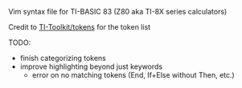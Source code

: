 Vim syntax file for TI-BASIC 83 (Z80 aka TI-8X series calculators)

Credit to [TI-Toolkit/tokens](https://github.com/TI-Toolkit/tokens/blob/main/8X.xml) for the token list

TODO:
- finish categorizing tokens
- improve highlighting beyond just keywords
	- error on no matching tokens (End, If+Else without Then, etc.)
